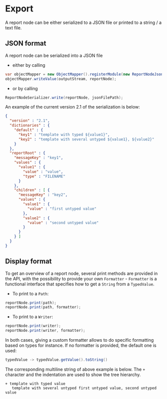 # Export
A report node can be either serialized to a JSON file or printed to a string / a text file.

## JSON format
A report node can be serialized into a JSON file
- either by calling
```java
var objectMapper = new ObjectMapper().registerModule(new ReportNodeJsonModule());
objectMapper.writeValue(outputStream, reportNode);
```
- or by calling 
```java
ReportNodeSerializer.write(reportNode, jsonFilePath);
```

An example of the current version 2.1 of the serialization is below:
```json
{
  "version" : "2.1",
  "dictionaries" : {
    "default" : {
      "key1" : "template with typed ${value1}",
      "key2" : "template with several untyped ${value1}, ${value2}"
    }
  },
  "reportRoot" : {
    "messageKey" : "key1",
    "values" : {
      "value1" : {
        "value" : "value",
        "type" : "FILENAME"
      }
    },
    "children" : [ {
      "messageKey" : "key2",
      "values" : {
        "value1" : {
          "value" : "first untyped value"
        },
        "value2" : {
          "value" : "second untyped value"
        }
      }
    } ]
  }
}
```

## Display format
To get an overview of a report node, several print methods are provided in the API, with the possibility to provide your own `Formatter` -
`Formatter` is a functional interface that specifies how to get a `String` from a `TypedValue`.
- To print to a `Path`:
```java
reportNode.print(path);
reportNode.print(path, formatter);
```
- To print to a `Writer`:
```java
reportNode.print(writer);
reportNode.print(writer, formatter);
```

In both cases, giving a custom formatter allows to do specific formatting based on types for instance.
If no formatter is provided, the default one is used:
```java
typedValue -> typedValue.getValue().toString()
```

The corresponding multiline string of above example is below.
The `+` character and the indentation are used to show the tree hierarchy.
```text
+ template with typed value
   template with several untyped first untyped value, second untyped value
```